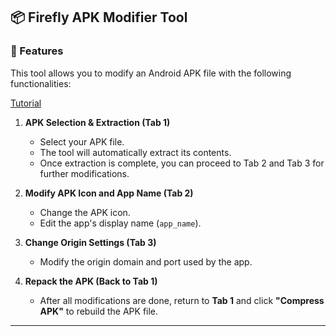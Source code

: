## 📦 Firefly APK Modifier Tool

### 🔧 Features

This tool allows you to modify an Android APK file with the following functionalities:

[Tutorial](https://www.youtube.com/watch?v=-KPuJTAiXRI)
1. **APK Selection & Extraction (Tab 1)**

   * Select your APK file.
   * The tool will automatically extract its contents.
   * Once extraction is complete, you can proceed to Tab 2 and Tab 3 for further modifications.

2. **Modify APK Icon and App Name (Tab 2)**

   * Change the APK icon.
   * Edit the app's display name (`app_name`).

3. **Change Origin Settings (Tab 3)**

   * Modify the origin domain and port used by the app.

4. **Repack the APK (Back to Tab 1)**

   * After all modifications are done, return to **Tab 1** and click **"Compress APK"** to rebuild the APK file.

---
